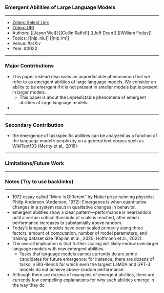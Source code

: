 ### Emergent Abilities of Large Language Models
---
- [Zotero Select Link](zotero://select/groups/2480461/items/M7MN6INJ)
- [Zotero URI](https://www.zotero.org/groups/2480461/items/M7MN6INJ)
- Authors: [[Jason Wei]] [[Collin Raffel]] [[Jeff Dean]] [[William Fedus]] 
- Topics: [[nlp_nlu]] [[nlp_lm]]
- Venue: #arXiv
- Year: #2022
---
### Major Contributions
- This paper instead discusses an unpredictable phenomenon that we refer to as emergent abilities of large language models. We consider an ability to be emergent if it is not present in smaller models but is present in larger models.
	- This paper is about the unpredictable phenomena of emergent abilities of large language models.
- 

---
### Secondary Contribution
- the emergence of taskspecific abilities can be analyzed as a function of the language model’s perplexity on a general text corpus such as WikiText103 (Merity et al., 2016)
---
### Limitations/Future Work
---
### Notes (Try to use backlinks)
---
- 1972 essay called “More Is Different” by Nobel prize-winning physicist Philip Anderson (Anderson, 1972): Emergence is when quantitative changes in a system result in qualitative changes in behavior.
- emergent abilities show a clear pattern—performance is nearrandom until a certain critical threshold of scale is reached, after which performance increases to substantially above random.
- Today’s language models have been scaled primarily along three factors: amount of computation, number of model parameters, and training dataset size (Kaplan et al., 2020; Hoffmann et al., 2022).
- The overall implication is that further scaling will likely endow evenlarger language models with new emergent abilities.
	- Tasks that language models cannot currently do are prime candidates for future emergence; for instance, there are dozens of tasks in BIG-Bench for which even the largest LaMDA and GPT-3 models do not achieve above-random performance.
- Although there are dozens of examples of emergent abilities, there are currently few compelling explanations for why such abilities emerge in the way they do